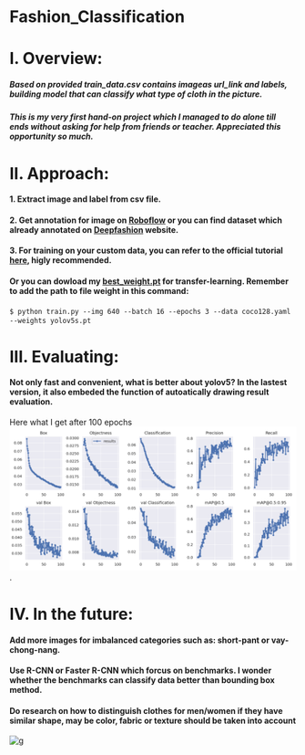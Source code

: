 # Fashion_Classification

# I. Overview:
##### Based on provided train_data.csv contains imageas url_link and labels, building model that can classify what type of cloth in the picture.
##### This is my very first hand-on project which I managed to do alone till ends without asking for help from friends or teacher. Appreciated this opportunity so much.
# II. Approach:
#### 1. Extract image and label from csv file.
#### 2. Get annotation for image on [Roboflow](https://roboflow.com) or you can find dataset which already annotated on [Deepfashion](http://mmlab.ie.cuhk.edu.hk/projects/DeepFashion.html) website.
#### 3. For training on your custom data, you can refer to the official tutorial [here](https://github.com/ultralytics/yolov5), higly recommended.
#### Or you can dowload my [best_weight.pt](ttps://drive.google.com/file/d/1JCo1QgVBDWJ_ZBjs087i3EDQx3Tl8mUT/view?usp=sharing) for transfer-learning. Remember to add the path to file weight in this command:
```
$ python train.py --img 640 --batch 16 --epochs 3 --data coco128.yaml --weights yolov5s.pt
```
# III. Evaluating:
#### Not only fast and convenient, what is better about yolov5? In the lastest version, it also embeded the function of autoatically drawing result evaluation.
Here what I get after 100 epochs
 ![Result](R.png).
  
 # IV. In the future:
 #### Add more images for  imbalanced categories such as: short-pant or vay-chong-nang.
 #### Use R-CNN or Faster R-CNN which forcus on benchmarks. I wonder whether the benchmarks can classify data better than bounding box method.
 #### Do research on how to distinguish clothes for men/women if they have similar shape, may be color, fabric or texture should be taken into account
 ![g](https://user-images.githubusercontent.com/66456752/127785798-3740b869-59f2-4ca5-be2e-84d0210caed2.png)

 
